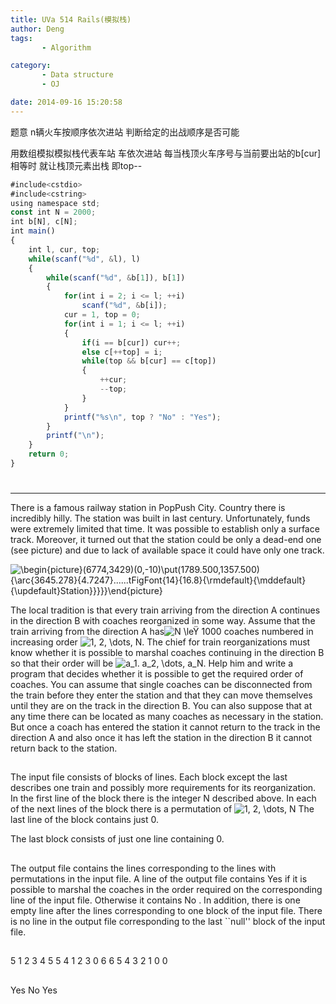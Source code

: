 ```yaml
---
title: UVa 514 Rails(模拟栈)
author: Deng
tags: 
       - Algorithm

category: 
       - Data structure
       - OJ

date: 2014-09-16 15:20:58
---
```

题意 n辆火车按顺序依次进站 判断给定的出战顺序是否可能

用数组模拟模拟栈代表车站 车依次进站 每当栈顶火车序号与当前要出站的b[cur] 相等时 就让栈顶元素出栈 即top--

```js 
#include<cstdio>
#include<cstring>
using namespace std;
const int N = 2000;
int b[N], c[N];
int main()
{
    int l, cur, top;
    while(scanf("%d", &l), l)
    {
        while(scanf("%d", &b[1]), b[1])
        {
            for(int i = 2; i <= l; ++i)
                scanf("%d", &b[i]);
            cur = 1, top = 0;
            for(int i = 1; i <= l; ++i)
            {
                if(i == b[cur]) cur++;
                else c[++top] = i;
                while(top && b[cur] == c[top])
                {
                    ++cur;
                    --top;
                }
            }
            printf("%s\n", top ? "No" : "Yes");
        }
        printf("\n");
    }
    return 0;
}
```

#

****

There is a famous railway station in PopPush City. Country there is incredibly hilly. The station was built in last century. Unfortunately, funds were extremely limited that time. It was possible to establish only a surface track. Moreover, it turned out that the station could be only a dead-end one (see picture) and due to lack of available space it could have only one track.

![\begin{picture}(6774,3429)(0,-10)\put(1789.500,1357.500){\arc{3645.278}{4.7247}......tFigFont{14}{16.8}{\rmdefault}{\mddefault}{\updefault}Station}}}}}\end{picture}](../images/dge.org-external-5-p514.gif.png)

The local tradition is that every train arriving from the direction A continues in the direction B with coaches reorganized in some way. Assume that the train arriving from the direction A has![$N \leŸ 1000$](../images/dge.org-external-5-514img2.gif.png) coaches numbered in increasing order ![$1, 2, \dots, N$](../images/dge.org-external-5-514img3.gif.png). The chief for train reorganizations must know whether it is possible to marshal coaches continuing in the direction B so that their order will be ![$a_1. a_2, \dots, a_N$](../images/dge.org-external-5-514img4.gif.png). Help him and write a program that decides whether it is possible to get the required order of coaches. You can assume that single coaches can be disconnected from the train before they enter the station and that they can move themselves until they are on the track in the direction B. You can also suppose that at any time there can be located as many coaches as necessary in the station. But once a coach has entered the station it cannot return to the track in the direction A and also once it has left the station in the direction B it cannot return back to the station.

##

The input file consists of blocks of lines. Each block except the last describes one train and possibly more requirements for its reorganization. In the first line of the block there is the integer N described above. In each of the next lines of the block there is a permutation of  ![$1, 2, \dots, N$](../images/dge.org-external-5-514img3.gif.png) The last line of the block contains just 0.

The last block consists of just one line containing 0.

##

The output file contains the lines corresponding to the lines with permutations in the input file. A line of the output file contains Yes if it is possible to marshal the coaches in the order required on the corresponding line of the input file. Otherwise it contains No . In addition, there is one empty line after the lines corresponding to one block of the input file. There is no line in the output file corresponding to the last ``null'' block of the input file.

##

5 1 2 3 4 5 5 4 1 2 3 0 6 6 5 4 3 2 1 0 0

##

Yes No Yes